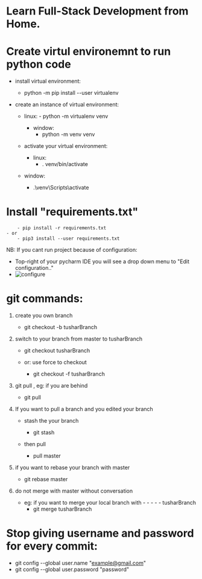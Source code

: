 # Learn Full-Stack Development from Home.

# Create virtul environemnt to run python code
- install virtual environment:
    - python -m pip  install --user  virtualenv

- create an instance of virtual environment:
    - linux:
            - python -m virtualenv venv
        - window:
            - python -m venv venv
        
     - activate your virtual environment:
        - linux:
            - . venv/bin/activate
    - window:
        - .\venv\Scripts\activate

# Install "requirements.txt"
        - pip install -r requirements.txt
    - or
        - pip3 install --user requirements.txt
 
 
 NB: If you cant run project because of configuration: 
- Top-right of your pycharm IDE you will see a drop down menu to "Edit configuration.."
- ![configure](https://user-images.githubusercontent.com/35859780/80873679-40462080-8c88-11ea-9196-ccee38f0c880.PNG)


        
# git commands:
1. create you own branch
    - git checkout -b tusharBranch

2. switch to your branch from master to tusharBranch
    - git checkout tusharBranch
    
    - or: use force to checkout
        - git checkout -f tusharBranch

3. git pull , eg: if you are behind
    - git pull

4. If you want to pull a branch and you edited your branch

    - stash the your branch   
         - git stash
         
    - then pull
        - pull master

5. if you want to rebase your branch with master
    - git rebase master


6. do not merge with master without conversation
    - eg: if you want to merge your local branch with - - - -    - tusharBranch
        - git merge tusharBranch
# Stop giving username and password for every commit:
- git config --global user.name "example@gmail.com"
- git config --global user.password "password"
